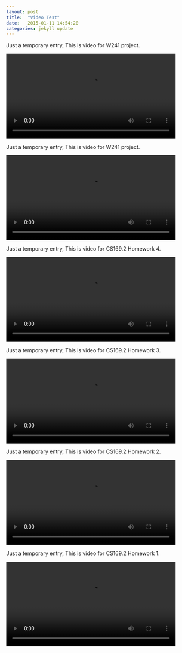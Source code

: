 ```yaml
---
layout: post
title:  "Video Test"
date:   2015-01-11 14:54:20
categories: jekyll update
---
```


Just a temporary entry, This is video for W241 project.  

<video controls="true" width="90%">
  <source src="/video/cattle01.webm" type="video/webm">
  <source src="/video/cattle01.mp4" type="video/mp4">
Your browser does not support the video tag.
</video>  

Just a temporary entry, This is video for W241 project.  

<video controls="true" width="90%">
  <source src="/video/cattle02.webm" type="video/webm">
  <source src="/video/cattle02.mp4" type="video/mp4">
Your browser does not support the video tag.
</video> 

Just a temporary entry, This is video for CS169.2 Homework 4.  

<video controls="true" width="90%">
  <source src="/video/HW4.mp4" type="video/mp4">
  <source src="/video/HW4.webm" type="video/webm">
Your browser does not support the video tag.
</video>  

Just a temporary entry, This is video for CS169.2 Homework 3.  

<video controls="true" width="90%">
  <source src="/video/HW3.mp4" type="video/mp4">
  <source src="/video/HW3.webm" type="video/webm">
Your browser does not support the video tag.
</video>  


Just a temporary entry, This is video for CS169.2 Homework 2.  

<video controls="true" width="90%">
  <source src="/video/HW2.mp4" type="video/mp4">
  <source src="/video/HW2.webm" type="video/webm">
Your browser does not support the video tag.
</video>  


Just a temporary entry, This is video for CS169.2 Homework 1.  

<video controls="true" width="90%">
  <source src="/video/hw1.mp4" type="video/mp4">
  <source src="/video/hw1.webm" type="video/webm">
Your browser does not support the video tag.
</video>  
